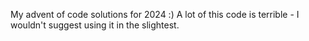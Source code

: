 My advent of code solutions for 2024 :)
A lot of this code is terrible - I wouldn't suggest using it in the slightest.
